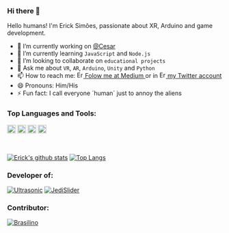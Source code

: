 ### Hi there 👋

Hello humans! I'm Erick Simões, passionate about XR, Arduino and game development.

- 🔭 I’m currently working on [@Cesar](https://github.com/CESARBR)
- 🌱 I’m currently learning `JavaScript` and `Node.js`
- 👯 I’m looking to collaborate on `educational projects`
- 💬 Ask me about `VR`, `AR`, `Arduino`, `Unity` and `Python`
- 📫 How to reach me: <a href="https://medium.com/@ErickSimoes"> <img alt="Erick Simões | Medium" width="15px" src="https://seeklogo.com/images/M/medium-logo-93CDCF6451-seeklogo.com.png" /> Folow me at Medium </a> or in <a href="https://twitter.com/AloEricKSimoes"> <img alt="Erick Simões | Twitter" width="15px" src="https://raw.githubusercontent.com/anuraghazra/anuraghazra/master/assets/twitter.svg" /> my Twitter account</a>
- 😄 Pronouns: Him/His
- ⚡ Fun fact: I call everyone ´human´ just to annoy the aliens
<!--- 🤔 I’m looking for help with ...-->

### Top Languages and Tools:

<code><img height="20" src="https://upload.wikimedia.org/wikipedia/commons/thumb/8/87/Arduino_Logo.svg/720px-Arduino_Logo.svg.png"></code>
<code><img height="20" src="https://listimg.pinclipart.com/picdir/s/215-2150367_unity-3d-vector-icon-logo-free-vector-silhouette.png"></code>
<code><img height="20" src="https://upload.wikimedia.org/wikipedia/commons/7/7a/C_Sharp_logo.svg"></code>
<code><img height="20" src="https://upload.wikimedia.org/wikipedia/commons/thumb/c/c3/Python-logo-notext.svg/768px-Python-logo-notext.svg.png"></code>

<br/>

[![Erick's github stats](https://github-readme-stats.vercel.app/api?username=ErickSimoes&count_private=true&show_icons=true&include_all_commits=true)](https://github.com/ErickSimoes)
[![Top Langs](https://github-readme-stats.vercel.app/api/top-langs/?username=ErickSimoes&hide=shaderlab,hlsl&layout=compact)](https://github.com/ErickSimoes)

### Developer of:

[![Ultrasonic](https://github-readme-stats.vercel.app/api/pin/?username=ErickSimoes&repo=ultrasonic)](https://github.com/ErickSimoes/Ultrasonic)
[![JediSlider](https://github-readme-stats.vercel.app/api/pin/?username=ErickSimoes&repo=JediSlider)](https://github.com/ErickSimoes/JediSlider)

### Contributor:

[![Brasilino](https://github-readme-stats.vercel.app/api/pin/?username=OtacilioN&repo=Brasilino)](https://github.com/OtacilioN/Brasilino)
